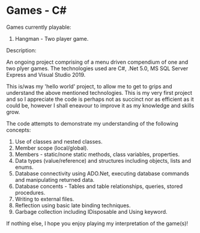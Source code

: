 # Games - C#

Games currently playable:

1) Hangman - Two player game.


Description:

An ongoing project comprising of a menu driven compendium of one and two plyer games. The technologies used are C#, .Net 5.0, MS SQL Server Express and Visual Studio 2019.


This is/was my 'hello world' project, to allow me to get to grips and understand the above mentioned technologies. This is my very first project and so I appreciate the code is perhaps not as succinct nor as efficient as it could be, however I shall eneavour to improve it as my knowledge and skills grow.

The code attempts to demonstrate my understanding of the following concepts:

1) Use of classes and nested classes. 
2) Member scope (local/global).
3) Members - static/none static methods, class variables, properties.
4) Data types (value/reference) and structures including objects, lists and enums.
4) Database connectivity using ADO.Net, executing database commands and manipulating returned data.
5) Database concents - Tables and table relationships, queries, stored procedures.
6) Writing to external files.
7) Reflection using basic late binding techniques.
8) Garbage collection including IDisposable and Using keyword.

If nothing else, I hope you enjoy playing my interpretation of the game(s)!
